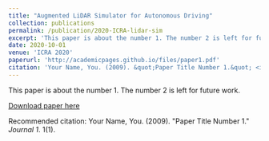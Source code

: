 ```yaml
---
title: "Augmented LiDAR Simulator for Autonomous Driving"
collection: publications
permalink: /publication/2020-ICRA-lidar-sim
excerpt: 'This paper is about the number 1. The number 2 is left for future work.'
date: 2020-10-01
venue: 'ICRA 2020'
paperurl: 'http://academicpages.github.io/files/paper1.pdf'
citation: 'Your Name, You. (2009). &quot;Paper Title Number 1.&quot; <i>Journal 1</i>. 1(1).'
---
```

This paper is about the number 1. The number 2 is left for future work.

[Download paper here](http://academicpages.github.io/files/paper1.pdf)

Recommended citation: Your Name, You. (2009). "Paper Title Number 1." <i>Journal 1</i>. 1(1).
